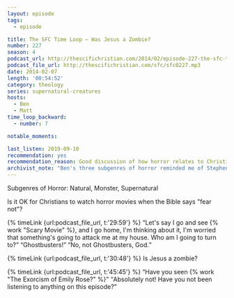```yaml
---
layout: episode
tags:
  - episode

title: The SFC Time Loop – Was Jesus a Zombie?
number: 227
season: 4
podcast_url: http://thescifichristian.com/2014/02/episode-227-the-sfc-time-loop-was-jesus-a-zombie/
podcast_file_url: http://thescifichristian.com/sfc/sfc0227.mp3
date: 2014-02-07
length: '00:54:52'
category: theology
series: supernatural-creatures
hosts:
  - Ben
  - Matt
time_loop_backward: 
  - number: 7

notable_moments:

last_listen: 2019-09-10
recommendation: yes
recommendation_reason: Good discussion of how horror relates to Christianity.
archivist_note: "Ben's three subgenres of horror reminded me of Stephen King's three categories of horror: gross-out (eg gore), horror (eg zombies, jump scares), and terror (eg knowing something is behind you but you turn around and no one is there)."
---
```

Subgenres of Horror: Natural, Monster, Supernatural

Is it OK for Christians to watch horror movies when the Bible says "fear not"? 

<div class="quote">
  {% timeLink {url:podcast_file_url, t:'29:59'} %}
  <q class="matt">Let's say I go and see {% work "Scary Movie" %}, and I go home, I'm thinking about it, I'm worried that something's going to attack me at my house. Who am I going to turn to?</q>
  <q class="ben">Ghostbusters!</q>
  <q class="matt">No, not Ghostbusters, God.</q>
</div>

{% timeLink {url:podcast_file_url, t:'30:48'} %} Is Jesus a zombie?

<div class="quote">
  {% timeLink {url:podcast_file_url, t:'45:45'} %}
  <q class="ben">Have you seen {% work "The Exorcism of Emily Rose?" %}</q>
  <q class="matt">Absolutely not! Have you not been listening to anything on this episode?</q>
</div>